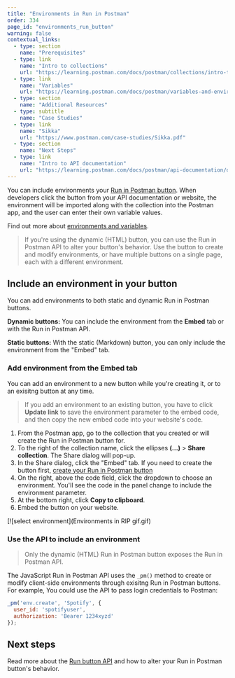 ```yaml
---
title: "Environments in Run in Postman"
order: 334
page_id: "environments_run_button"
warning: false
contextual_links:
  - type: section
    name: "Prerequisites"
  - type: link
    name: "Intro to collections"
    url: "https://learning.postman.com/docs/postman/collections/intro-to-collections"
  - type: link
    name: "Variables"
    url: "https://learning.postman.com/docs/postman/variables-and-environments/variables"
  - type: section
    name: "Additional Resources"
  - type: subtitle
    name: "Case Studies"
  - type: link
    name: "Sikka"
    url: "https://www.postman.com/case-studies/Sikka.pdf"
  - type: section
    name: "Next Steps"
  - type: link
    name: "Intro to API documentation"
    url: "https://learning.postman.com/docs/postman/api-documentation/documenting-your-api/"
---
```


You can include environments your [Run in Postman button](https://learning.postman.com/docs/postman-for-publishers/run-in-postman/creating-run-button/). When developers click the button from your API documentation or website, the environment will be imported along with the collection into the Postman app, and the user can enter their own variable values.  

Find out more about [environments and variables](https://learning.postman.com/docs/postman/variables-and-environments/variables/).

> If you're using the dynamic (HTML) button, you can use the Run in Postman API to alter your button's behavior. Use the button to create and modify environments, or have multiple buttons on a single page, each with a different environment.

## Include an environment in your button

You can add environments to both static and dynamic Run in Postman buttons.

**Dynamic buttons:** You can include the environment from the **Embed** tab or with the Run in Postman API.

**Static buttons:** With the static (Markdown) button, you can only include the environment from the "Embed" tab.

### Add environment from the **Embed** tab

You can add an environment to a new button while you're creating it, or to an exisitng button at any time.

> If you add an environment to an existing button, you have to click **Update link** to save the environment parameter to the embed code, and then copy the new embed code into your website's code.

1. From the Postman app, go to the collection that you created or will create the Run in Postman button for.
2. To the right of the collection name, click the ellipses **(...)** > **Share collection**. The Share dialog will pop-up.
3. In the Share dialog, click the "Embed" tab. If you need to create the button first, [create your Run in Postman button](https://learning.postman.com/docs/postman-for-publishers/run-in-postman/creating-run-button/)
4. On the right, above the code field, click the dropdown to choose an environment. You'll see the code in the panel change to include the environment parameter.
5. At the bottom right, click **Copy to clipboard**.
6. Embed the button on your website.

[![select environment](Environments in RIP gif.gif)

### Use the API to include an environment

> Only the dynamic (HTML) Run in Postman button exposes the Run in Postman API.

The JavaScript Run in Postman API uses the `_pm()` method to create or modify client-side environments through exisitng Run in Postman buttons. For example, You could use the API to pass login credentials to Postman:

```javascript
_pm('env.create', 'Spotify', {
  user_id: 'spotifyuser',
  authorization: 'Bearer 1234xyzd'
});
```

## Next steps

Read more about the [Run button API](https://learning.postman.com/docs/postman_for_publishers/run_button/run_button_API) and how to alter your Run in Postman button's behavior.
